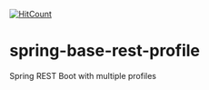 [![HitCount](http://hits.dwyl.io/teamtact/https://github.com/teamtact/spring-base-rest-mysql.svg)](http://hits.dwyl.io/teamtact/https://github.com/teamtact/spring-base-rest-mysql)

# spring-base-rest-profile
Spring REST Boot with multiple profiles
